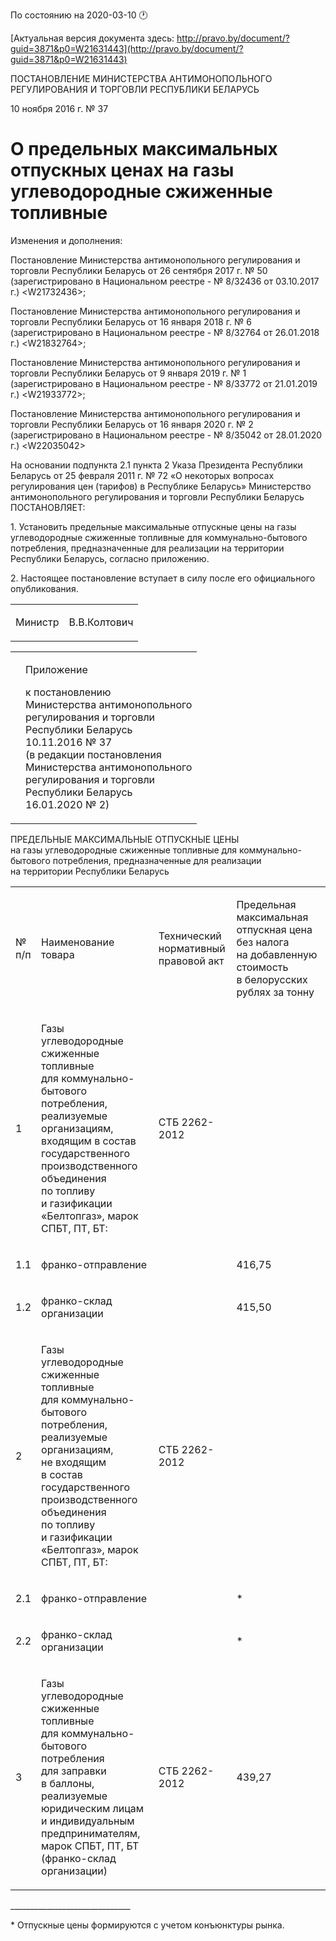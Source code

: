 По состоянию на 2020-03-10 &#x1F550;

[Актуальная версия документа здесь: http://pravo.by/document/?guid=3871&p0=W21631443](http://pravo.by/document/?guid=3871&p0=W21631443)

<p>ПОСТАНОВЛЕНИЕ МИНИСТЕРСТВА АНТИМОНОПОЛЬНОГО РЕГУЛИРОВАНИЯ И ТОРГОВЛИ РЕСПУБЛИКИ БЕЛАРУСЬ</p>
<p>10 ноября 2016 г. № 37</p>
<h1>О предельных максимальных отпускных ценах на газы углеводородные сжиженные топливные</h1>
<p>Изменения и дополнения:</p>
<p>Постановление Министерства антимонопольного регулирования и торговли Республики Беларусь от 26 сентября 2017 г. № 50 (зарегистрировано в Национальном реестре - № 8/32436 от 03.10.2017 г.) &lt;W21732436&gt;;</p>
<p>Постановление Министерства антимонопольного регулирования и торговли Республики Беларусь от 16 января 2018 г. № 6 (зарегистрировано в Национальном реестре - № 8/32764 от 26.01.2018 г.) &lt;W21832764&gt;;</p>
<p>Постановление Министерства антимонопольного регулирования и торговли Республики Беларусь от 9 января 2019 г. № 1 (зарегистрировано в Национальном реестре - № 8/33772 от 21.01.2019 г.) &lt;W21933772&gt;;</p>
<p>Постановление Министерства антимонопольного регулирования и торговли Республики Беларусь от 16 января 2020 г. № 2 (зарегистрировано в Национальном реестре - № 8/35042 от 28.01.2020 г.) &lt;W22035042&gt;</p>
<p></p>
<p>На основании подпункта 2.1 пункта 2 Указа Президента Республики Беларусь от 25 февраля 2011 г. № 72 «О некоторых вопросах регулирования цен (тарифов) в Республике Беларусь» Министерство антимонопольного регулирования и торговли Республики Беларусь ПОСТАНОВЛЯЕТ:</p>
<p>1. Установить предельные максимальные отпускные цены на газы углеводородные сжиженные топливные для коммунально-бытового потребления, предназначенные для реализации на территории Республики Беларусь, согласно приложению.</p>
<p>2. Настоящее постановление вступает в силу после его официального опубликования.</p>
<p></p>
<table><tr>
<td><p>Министр</p></td>
<td><p>В.В.Колтович</p></td>
</tr></table>
<p></p>
<table><tr>
<td><p></p></td>
<td>
<p>Приложение</p>
<p>к постановлению <br>Министерства антимонопольного <br>регулирования и торговли <br>Республики Беларусь <br>10.11.2016 № 37 <br>(в редакции постановления <br>Министерства антимонопольного<br>регулирования и торговли <br>Республики Беларусь <br>16.01.2020 № 2) </p>
</td>
</tr></table>
<p>ПРЕДЕЛЬНЫЕ МАКСИМАЛЬНЫЕ ОТПУСКНЫЕ ЦЕНЫ<br>на газы углеводородные сжиженные топливные для коммунально-бытового потребления, предназначенные для реализации на территории Республики Беларусь</p>
<table>
<tr>
<td><p>№<br>п/п</p></td>
<td><p>Наименование товара</p></td>
<td><p>Технический нормативный правовой акт</p></td>
<td><p>Предельная максимальная отпускная цена без налога на добавленную стоимость в белорусских рублях за тонну</p></td>
</tr>
<tr>
<td><p>1</p></td>
<td><p>Газы углеводородные сжиженные топливные для коммунально-бытового потребления, реализуемые организациям, входящим в состав государственного производственного объединения по топливу и газификации «Белтопгаз», марок СПБТ, ПТ, БТ: </p></td>
<td><p>СТБ 2262-2012</p></td>
<td><p></p></td>
</tr>
<tr>
<td><p>1.1</p></td>
<td><p>франко-отправление</p></td>
<td><p></p></td>
<td><p>416,75</p></td>
</tr>
<tr>
<td><p>1.2</p></td>
<td><p>франко-склад организации</p></td>
<td><p></p></td>
<td><p>415,50</p></td>
</tr>
<tr>
<td><p>2</p></td>
<td><p>Газы углеводородные сжиженные топливные для коммунально-бытового потребления, реализуемые организациям, не входящим в состав государственного производственного объединения по топливу и газификации «Белтопгаз», марок СПБТ, ПТ, БТ: </p></td>
<td><p>СТБ 2262-2012</p></td>
<td><p></p></td>
</tr>
<tr>
<td><p>2.1</p></td>
<td><p>франко-отправление </p></td>
<td><p></p></td>
<td><p>*</p></td>
</tr>
<tr>
<td><p>2.2</p></td>
<td><p>франко-склад организации</p></td>
<td><p></p></td>
<td><p>*</p></td>
</tr>
<tr>
<td><p>3</p></td>
<td><p>Газы углеводородные сжиженные топливные для коммунально-бытового потребления для заправки в баллоны, реализуемые юридическим лицам и индивидуальным предпринимателям, марок СПБТ, ПТ, БТ (франко-склад организации) </p></td>
<td><p>СТБ 2262-2012</p></td>
<td><p>439,27</p></td>
</tr>
</table>
<p></p>
<p>______________________________</p>
<p>* Отпускные цены формируются с учетом конъюнктуры рынка.</p>
<p></p>